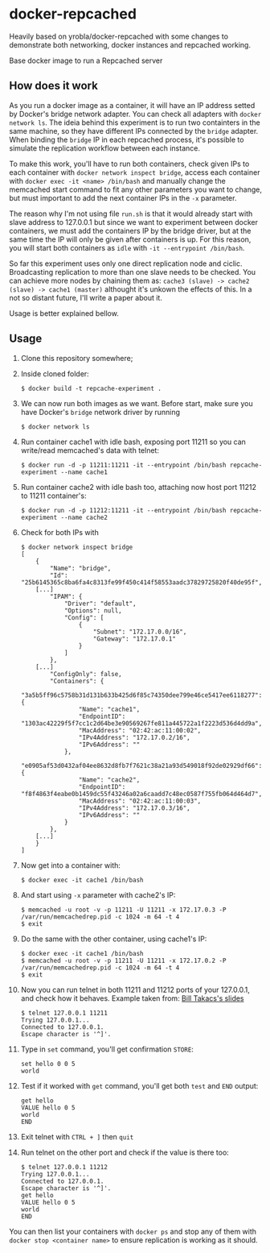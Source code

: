 docker-repcached
================

Heavily based on yrobla/docker-repcached with some changes to demonstrate both networking, docker instances and repcached working.

Base docker image to run a Repcached server

How does it work
-----

As you run a docker image as a container, it will have an IP address setted by Docker's bridge network adapter. You can check  all adapters with `docker network ls`. The ideia behind this experiment is to run two containters in the same machine, so they have different IPs connected by the `bridge` adapter. When binding the `bridge` IP in each repcached process, it's possible to simulate the replication workflow between each instance. 

To make this work, you'll have to run both containers, check given IPs to each container with `docker network inspect bridge`, access each container with `docker exec -it <name> /bin/bash` and manually change the memcached start command to fit any other parameters you want to change, but must important to add the next container IPs in the `-x` parameter.

The reason why I'm not using file `run.sh` is that it would already start with slave address to 127.0.0.1 but since we want to experiment between docker containers, we must add the containers IP by the bridge driver, but at the same time the IP will only be given after containers is up. For this reason, you will start both containers as `idle` with `-it --entrypoint /bin/bash`. 

So far this experiment uses only one direct replication node and ciclic. Broadcasting replication to more than one slave needs to be checked. You can achieve more nodes by chaining them as: `cache3 (slave) -> cache2 (slave) -> cache1 (master)` althought it's unkown the effects of this. In a not so distant future, I'll write a paper about it.

Usage is better explained bellow.

Usage
-----

1. Clone this repository somewhere;
2. Inside cloned folder:

       $ docker build -t repcache-experiment .
3. We can now run both images as we want. Before start, make sure you have Docker's `bridge` network driver by running

       $ docker network ls
	 
4. Run container cache1 with idle bash, exposing port 11211 so you can write/read memcached's data with telnet:

       $ docker run -d -p 11211:11211 -it --entrypoint /bin/bash repcache-experiment --name cache1
5. Run container cache2 with idle bash too, attaching now host port 11212 to 11211 container's:

       $ docker run -d -p 11212:11211 -it --entrypoint /bin/bash repcache-experiment --name cache2
6. Check for both IPs with

       $ docker network inspect bridge
       [
           {
               "Name": "bridge",
               "Id": "25b6145365c8ba6fa4c8313fe99f450c414f58553aadc37829725820f40de95f",
	       [...]
               "IPAM": {
                   "Driver": "default",
                   "Options": null,
                   "Config": [
                       {
                           "Subnet": "172.17.0.0/16",
                           "Gateway": "172.17.0.1"
                       }
                   ]
               },
	       [...]
               "ConfigOnly": false,
               "Containers": {
                   "3a5b5ff96c5758b31d131b633b425d6f85c74350dee799e46ce5417ee6118277": {
                       "Name": "cache1",
                       "EndpointID": "1303ac42229f5f7cc1c2d64be3e90569267fe811a445722a1f2223d536d4dd9a",
                       "MacAddress": "02:42:ac:11:00:02",
                       "IPv4Address": "172.17.0.2/16",
                       "IPv6Address": ""
                   },
                   "e0905af53d0432af04ee8632d8fb7f7621c38a21a93d549018f92de02929df66": {
                       "Name": "cache2",
                       "EndpointID": "f8f4863f4eabe0b1459dc55f43246a02a6caadd7c48ec0587f755fb064d464d7",
                       "MacAddress": "02:42:ac:11:00:03",
                       "IPv4Address": "172.17.0.3/16",
                       "IPv6Address": ""
                   }
               },
	       [...]
           }
       ]

7. Now get into a container with:

       $ docker exec -it cache1 /bin/bash
       
8. And start using `-x` parameter with cache2's IP:

       $ memcached -u root -v -p 11211 -U 11211 -x 172.17.0.3 -P /var/run/memcachedrep.pid -c 1024 -m 64 -t 4
       $ exit

9. Do the same with the other container, using cache1's IP:

       $ docker exec -it cache1 /bin/bash
       $ memcached -u root -v -p 11211 -U 11211 -x 172.17.0.2 -P /var/run/memcachedrep.pid -c 1024 -m 64 -t 4
       $ exit

10. Now you can run telnet in both 11211 and 11212 ports of your 127.0.0.1, and check how it behaves. Example taken from: 
[Bill Takacs's slides](https://www.slideshare.net/gear6memcached/implementing-high-availability-services-for-memcached-1911077)

        $ telnet 127.0.0.1 11211
        Trying 127.0.0.1...
        Connected to 127.0.0.1.
        Escape character is '^]'.
	
11. Type in `set` command, you'll get confirmation `STORE`:

        set hello 0 0 5
        world

12. Test if it worked with `get` command, you'll get both `test` and `END` output:

        get hello
        VALUE hello 0 5
        world
        END

13. Exit telnet with `CTRL + ]` then `quit`
14. Run telnet on the other port and check if the value is there too:

        $ telnet 127.0.0.1 11212
        Trying 127.0.0.1...
        Connected to 127.0.0.1.
        Escape character is '^]'.
        get hello
        VALUE hello 0 5
        world
        END
	

You can then list your containers with  `docker ps` and stop any of them with `docker stop <container name>` to ensure replication is working as it should.
